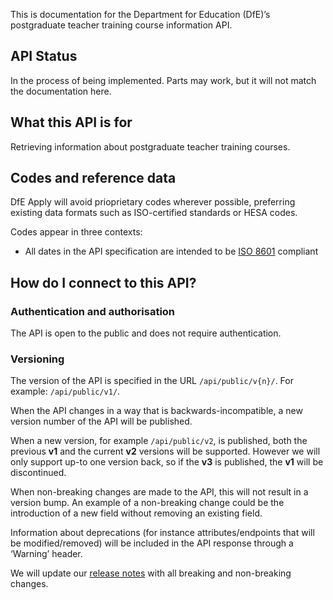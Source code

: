 This is documentation for the Department for Education (DfE)’s postgraduate
teacher training course information API.

## API Status

In the process of being implemented. Parts may work, but it will not match the
documentation here.

## What this API is for

Retrieving information about postgraduate teacher training courses.

## Codes and reference data

DfE Apply will avoid prioprietary codes wherever possible, preferring existing
data formats such as ISO-certified standards or HESA codes.

Codes appear in three contexts:

- All dates in the API specification are intended to be [ISO
  8601](https://www.iso.org/iso-8601-date-and-time-format.html) compliant

## How do I connect to this API?

### Authentication and authorisation

The API is open to the public and does not require authentication.

### Versioning

The version of the API is specified in the URL `/api/public/v{n}/`. For example:
`/api/public/v1/`.

When the API changes in a way that is backwards-incompatible, a new version
number of the API will be published.

When a new version, for example `/api/public/v2`, is published, both the
previous **v1** and the current **v2** versions will be supported. However we
will only support up-to one version back, so if the **v3** is published, the
**v1** will be discontinued.

When non-breaking changes are made to the API, this will not result in a version
bump. An example of a non-breaking change could be the introduction of a new
field without removing an existing field.

Information about deprecations (for instance attributes/endpoints that will be
modified/removed) will be included in the API response through a ‘Warning’
header.

We will update our [release notes](/api-docs/release-notes) with all breaking
and non-breaking changes.

